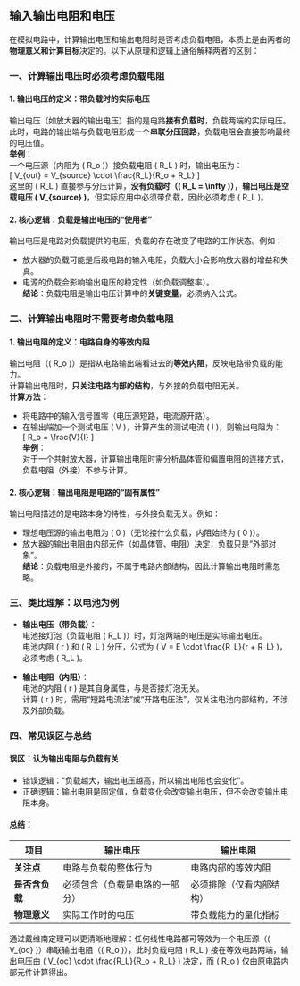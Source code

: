 
## 输入输出电阻和电压


在模拟电路中，计算输出电压和输出电阻时是否考虑负载电阻，本质上是由两者的**物理意义和计算目标**决定的。以下从原理和逻辑上通俗解释两者的区别：


### **一、计算输出电压时必须考虑负载电阻**
#### **1. 输出电压的定义：带负载时的实际电压**
输出电压（如放大器的输出电压）指的是电路**接有负载时**，负载两端的实际电压。  
此时，电路的输出端与负载电阻形成一个**串联分压回路**，负载电阻会直接影响最终的电压值。  
**举例**：  
一个电压源（内阻为 \( R_o \)）接负载电阻 \( R_L \) 时，输出电压为：  
\[
V_{out} = V_{source} \cdot \frac{R_L}{R_o + R_L}
\]  
这里的 \( R_L \) 直接参与分压计算，**没有负载时（\( R_L = \infty \)），输出电压是空载电压 \( V_{source} \)**，但实际应用中必须带负载，因此必须考虑 \( R_L \)。

#### **2. 核心逻辑：负载是输出电压的“使用者”**
输出电压是电路对负载提供的电压，负载的存在改变了电路的工作状态。例如：  
- 放大器的负载可能是后级电路的输入电阻，负载大小会影响放大器的增益和失真。  
- 电源的负载会影响输出电压的稳定性（如负载调整率）。  
**结论**：负载电阻是输出电压计算中的**关键变量**，必须纳入公式。


### **二、计算输出电阻时不需要考虑负载电阻**
#### **1. 输出电阻的定义：电路自身的等效内阻**
输出电阻（\( R_o \)）是指从电路输出端看进去的**等效内阻**，反映电路带负载的能力。  
计算输出电阻时，**只关注电路内部的结构**，与外接的负载电阻无关。  
**计算方法**：  
- 将电路中的输入信号置零（电压源短路，电流源开路）。  
- 在输出端加一个测试电压 \( V \)，计算产生的测试电流 \( I \)，则输出电阻为：  
  \[
  R_o = \frac{V}{I}
  \]  
**举例**：  
对于一个共射放大器，计算输出电阻时需分析晶体管和偏置电阻的连接方式，负载电阻（外接）不参与计算。

#### **2. 核心逻辑：输出电阻是电路的“固有属性”**
输出电阻描述的是电路本身的特性，与外接负载无关。例如：  
- 理想电压源的输出电阻为 \( 0 \)（无论接什么负载，内阻始终为 \( 0 \)）。  
- 放大器的输出电阻由内部元件（如晶体管、电阻）决定，负载只是“外部对象”。  
**结论**：负载电阻是外接的，不属于电路内部结构，因此计算输出电阻时需忽略。


### **三、类比理解：以电池为例**
- **输出电压（带负载）**：  
  电池接灯泡（负载电阻 \( R_L \)）时，灯泡两端的电压是实际输出电压。  
  电池内阻 \( r \) 和 \( R_L \) 分压，公式为 \( V = E \cdot \frac{R_L}{r + R_L} \)，必须考虑 \( R_L \)。  

- **输出电阻（内阻）**：  
  电池的内阻 \( r \) 是其自身属性，与是否接灯泡无关。  
  计算 \( r \) 时，需用“短路电流法”或“开路电压法”，仅关注电池内部结构，不涉及外部负载。


### **四、常见误区与总结**
#### **误区：认为输出电阻与负载有关**
- 错误逻辑：“负载越大，输出电压越高，所以输出电阻也会变化”。  
- 正确逻辑：输出电阻是固定值，负载变化会改变输出电压，但不会改变输出电阻本身。  

#### **总结**：
| **项目**       | **输出电压**                | **输出电阻**                |
|----------------|-----------------------------|-----------------------------|
| **关注点**     | 电路与负载的整体行为        | 电路内部的等效内阻          |
| **是否含负载** | 必须包含（负载是电路的一部分） | 必须排除（仅看内部结构）    |
| **物理意义**   | 实际工作时的电压            | 带负载能力的量化指标        |

通过戴维南定理可以更清晰地理解：任何线性电路都可等效为一个电压源（\( V_{oc} \)）串联输出电阻（\( R_o \)），此时负载电阻 \( R_L \) 接在等效电路两端，输出电压由 \( V_{oc} \cdot \frac{R_L}{R_o + R_L} \) 决定，而 \( R_o \) 仅由原电路内部元件计算得出。